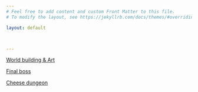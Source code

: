 ```yaml
---
# Feel free to add content and custom Front Matter to this file.
# To modify the layout, see https://jekyllrb.com/docs/themes/#overriding-theme-defaults

layout: default



---
```


[World building & Art](/posts/2024/10/07/world-building.html)

[Final boss](/posts/2024/10/07/final-boss.html)

[Cheese dungeon](/posts/2024/10/07/cheese.html)